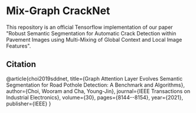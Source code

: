 # Mix-Graph CrackNet
This repository is an official Tensorflow implementation of our paper "Robust Semantic Segmentation for Automatic Crack Detection within Pavement Images using Multi-Mixing of Global Context and Local Image Features".

## Citation
@article{choi2019sddnet,
title={Graph Attention Layer Evolves Semantic Segmentation for Road Pothole Detection: A Benchmark and Algorithms},
author={Choi, Wooram and Cha, Young-Jin},
journal={IEEE Transactions on Industrial Electronics},
volume={30},
pages={8144--8154},
year={2021},
publisher={IEEE}
}
